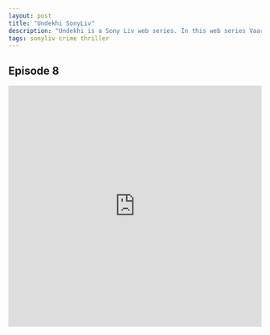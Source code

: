```yaml
---
layout: post
title: "Undekhi SonyLiv"
description: "Undekhi is a Sony Liv web series. In this web series Vaarun Bhagat, Dibyendu Bhattacharya, Abhishek Chauhan, Harsh Chhaya in the leading roles."
tags: sonyliv crime thriller
---
```



## Episode 8

<div class="responsive-container">
<iframe src="https://drive.google.com/file/d/1BSF3FRer1p4sj8CPvL2YkhbwuQVPdyOz/preview" frameborder="0" marginwidth="0" marginheight="0" scrolling="NO" width="100%" height="480" allowfullscreen=""></iframe>
<div style="width: 80px; height: 80px; position: absolute; opacity: 0; right: 0px; top: 0px;"> </div></div>


<script data-ad-client="ca-pub-8367357551397143" async src="https://pagead2.googlesyndication.com/pagead/js/adsbygoogle.js"></script>
